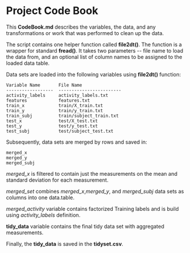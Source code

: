 # Project Code Book

This **CodeBook.md** describes the variables, the data, and any transformations or work that was performed
to clean up the data.

The script contains one helper function called **file2dt()**. The function is a wrapper for standard **fread()**.
It takes two parameters -- file name to load the data from, and an optional list of column names to be
assigned to the loaded data table.

Data sets are loaded into the following variables using **file2dt()** function:

```
Variable Name       File Name
------------------  ------------------------
activity_labels     activity_labels.txt
features            features.txt
train_x             train/X_train.txt
train_y             train/y_train.txt
train_subj          train/subject_train.txt
test_x              test/X_test.txt
test_y              test/y_test.txt
test_subj           test/subject_test.txt
```

Subsequently, data sets are merged by rows and saved in:
```
merged_x
merged_y
merged_subj
```

*merged_x* is filtered to contain just the measurements on the mean and standard deviation for each measurement.

*merged_set* combines *merged_x*,*merged_y*, and *merged_subj* data sets as columns into one data.table.

*merged_activity* variable contains factorized Training labels and is build using *activity_labels* definition.

**tidy_data** variable contains the final tidy data set with aggregated measurements.

Finally, the **tidy_data** is saved in the **tidyset.csv**.
